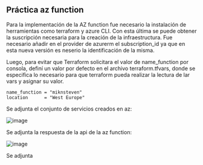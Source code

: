 ## Práctica az function

Para la implementación de la AZ function fue necesario la instalación de herramientas como
terraform  y azure CLI. Con esta última se puede obtener la suscripción necesaria para la 
creación de la infraestructura. Fue necesario añadir en el provider de azurerm el subscription_id
ya que en esta nueva versión es neserio la identificación de la misma.

Luego, para evitar que Terraform solicitara el valor de name_function por consola, definí un valor por defecto en el archivo terraform.tfvars, donde se especifica lo necesario para que 
terraform pueda realizar la lectura de lar vars y asignar su valor.

```
name_function = "miknsteven"
location      = "West Europe"

```
Se adjunta el conjunto de servicios creados en az: 

![image](https://github.com/user-attachments/assets/0609d71c-806d-4b89-954b-c65ffda432bc)

Se adjunta la respuesta de la api de la az function:

![image](https://github.com/user-attachments/assets/3f8e5f60-e48a-4b57-a82f-d4fb510bb225)

Se adjunta 
